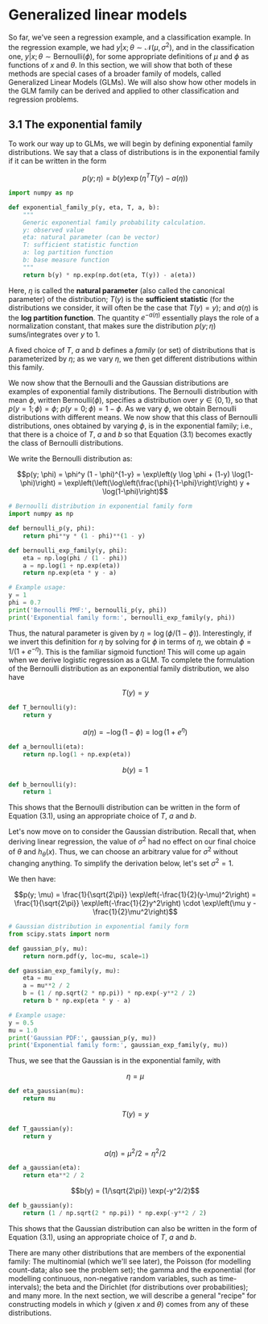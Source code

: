 # Generalized linear models

So far, we've seen a regression example, and a classification example. In the regression example, we had $y|x; \theta \sim \mathcal{N}(\mu, \sigma^2)$, and in the classification one, $y|x; \theta \sim \text{Bernoulli}(\phi)$, for some appropriate definitions of $\mu$ and $\phi$ as functions of $x$ and $\theta$. In this section, we will show that both of these methods are special cases of a broader family of models, called Generalized Linear Models (GLMs). We will also show how other models in the GLM family can be derived and applied to other classification and regression problems.

## 3.1 The exponential family

To work our way up to GLMs, we will begin by defining exponential family distributions. We say that a class of distributions is in the exponential family if it can be written in the form

```math
p(y; \eta) = b(y) \exp(\eta^T T(y) - a(\eta)) \tag{3.1}
```

```python
import numpy as np

def exponential_family_p(y, eta, T, a, b):
    """
    Generic exponential family probability calculation.
    y: observed value
    eta: natural parameter (can be vector)
    T: sufficient statistic function
    a: log partition function
    b: base measure function
    """
    return b(y) * np.exp(np.dot(eta, T(y)) - a(eta))
```

Here, $\eta$ is called the **natural parameter** (also called the canonical parameter) of the distribution; $T(y)$ is the **sufficient statistic** (for the distributions we consider, it will often be the case that $T(y) = y$); and $a(\eta)$ is the **log partition function**. The quantity $e^{-a(\eta)}$ essentially plays the role of a normalization constant, that makes sure the distribution $p(y; \eta)$ sums/integrates over $y$ to 1.

A fixed choice of $T$, $a$ and $b$ defines a *family* (or set) of distributions that is parameterized by $\eta$; as we vary $\eta$, we then get different distributions within this family.

We now show that the Bernoulli and the Gaussian distributions are examples of exponential family distributions. The Bernoulli distribution with mean $\phi$, written Bernoulli($\phi$), specifies a distribution over $y \in \{0, 1\}$, so that $p(y = 1; \phi) = \phi$; $p(y = 0; \phi) = 1 - \phi$. As we vary $\phi$, we obtain Bernoulli distributions with different means. We now show that this class of Bernoulli distributions, ones obtained by varying $\phi$, is in the exponential family; i.e., that there is a choice of $T$, $a$ and $b$ so that Equation (3.1) becomes exactly the class of Bernoulli distributions.

We write the Bernoulli distribution as:

```math
p(y; \phi) = \phi^y (1 - \phi)^{1-y}
           = \exp\left(y \log \phi + (1-y) \log(1-\phi)\right)
           = \exp\left(\left(\log\left(\frac{\phi}{1-\phi}\right)\right) y + \log(1-\phi)\right)
```

```python
# Bernoulli distribution in exponential family form
import numpy as np

def bernoulli_p(y, phi):
    return phi**y * (1 - phi)**(1 - y)

def bernoulli_exp_family(y, phi):
    eta = np.log(phi / (1 - phi))
    a = np.log(1 + np.exp(eta))
    return np.exp(eta * y - a)

# Example usage:
y = 1
phi = 0.7
print('Bernoulli PMF:', bernoulli_p(y, phi))
print('Exponential family form:', bernoulli_exp_family(y, phi))
```

Thus, the natural parameter is given by $\eta = \log(\phi/(1-\phi))$. Interestingly, if we invert this definition for $\eta$ by solving for $\phi$ in terms of $\eta$, we obtain $\phi = 1/(1 + e^{-\eta})$. This is the familiar sigmoid function! This will come up again when we derive logistic regression as a GLM. To complete the formulation of the Bernoulli distribution as an exponential family distribution, we also have

```math
T(y) = y
```
```python
def T_bernoulli(y):
    return y
```
```math
a(\eta) = -\log(1-\phi) = \log(1 + e^{\eta})
```
```python
def a_bernoulli(eta):
    return np.log(1 + np.exp(eta))
```
```math
b(y) = 1
```
```python
def b_bernoulli(y):
    return 1
```

This shows that the Bernoulli distribution can be written in the form of Equation (3.1), using an appropriate choice of $T$, $a$ and $b$.

Let's now move on to consider the Gaussian distribution. Recall that, when deriving linear regression, the value of $\sigma^2$ had no effect on our final choice of $\theta$ and $h_\theta(x)$. Thus, we can choose an arbitrary value for $\sigma^2$ without changing anything. To simplify the derivation below, let's set $\sigma^2 = 1$.

We then have:

```math
p(y; \mu) = \frac{1}{\sqrt{2\pi}} \exp\left(-\frac{1}{2}(y-\mu)^2\right)
           = \frac{1}{\sqrt{2\pi}} \exp\left(-\frac{1}{2}y^2\right) \cdot \exp\left(\mu y - \frac{1}{2}\mu^2\right)
```

```python
# Gaussian distribution in exponential family form
from scipy.stats import norm

def gaussian_p(y, mu):
    return norm.pdf(y, loc=mu, scale=1)

def gaussian_exp_family(y, mu):
    eta = mu
    a = mu**2 / 2
    b = (1 / np.sqrt(2 * np.pi)) * np.exp(-y**2 / 2)
    return b * np.exp(eta * y - a)

# Example usage:
y = 0.5
mu = 1.0
print('Gaussian PDF:', gaussian_p(y, mu))
print('Exponential family form:', gaussian_exp_family(y, mu))
```

Thus, we see that the Gaussian is in the exponential family, with

```math
\eta = \mu
```
```python
def eta_gaussian(mu):
    return mu
```
```math
T(y) = y
```
```python
def T_gaussian(y):
    return y
```
```math
a(\eta) = \mu^2/2 = \eta^2/2
```
```python
def a_gaussian(eta):
    return eta**2 / 2
```
```math
b(y) = (1/\sqrt{2\pi}) \exp(-y^2/2)
```
```python
def b_gaussian(y):
    return (1 / np.sqrt(2 * np.pi)) * np.exp(-y**2 / 2)
```

This shows that the Gaussian distribution can also be written in the form of Equation (3.1), using an appropriate choice of $T$, $a$ and $b$.

There are many other distributions that are members of the exponential family: The multinomial (which we'll see later), the Poisson (for modelling count-data; also see the problem set); the gamma and the exponential (for modelling continuous, non-negative random variables, such as time-intervals); the beta and the Dirichlet (for distributions over probabilities); and many more. In the next section, we will describe a general "recipe" for constructing models in which $y$ (given $x$ and $\theta$) comes from any of these distributions.
